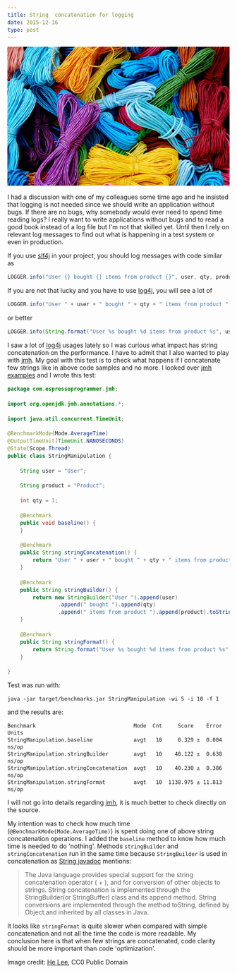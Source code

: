```yaml
---
title: String  concatenation for logging
date: 2015-12-16
type: post
---
```


![Featured imaged][featured-image]

I had a discussion with one of my colleagues some time ago and he insisted that logging is not needed since we should write an application without bugs. If there are no bugs, why somebody would ever need to spend time reading logs? I really want to write applications without bugs and to read a good book instead of a log file but I'm not that skilled yet. Until then I rely on relevant log messages to find out what is happening in a test system or even in production.

If you use [slf4j][slf4j] in your project, you should log messages with code similar as

```java
LOGGER.info("User {} bought {} items from product {}", user, qty, product);
```

If you are not that lucky and you have to use [log4j][log4j], you will see a lot of

```java
LOGGER.info("User " + user + " bought " + qty + " items from product " + product);
```

or better

```java
LOGGER.info(String.format("User %s bought %d items from product %s", user, qty, product));
```

I saw a lot of [log4j][log4j] usages lately so I was curious what impact has string concatenation on the performance. I have to admit that I also wanted to play with [jmh][jmh]. My goal with this test is to check what happens if I concatenate few strings like in above code samples and no more. I looked over [jmh examples][jmh-examples] and I wrote this test:

```java
package com.espressoprogrammer.jmh;

import org.openjdk.jmh.annotations.*;

import java.util.concurrent.TimeUnit;

@BenchmarkMode(Mode.AverageTime)
@OutputTimeUnit(TimeUnit.NANOSECONDS)
@State(Scope.Thread)
public class StringManipulation {

    String user = "User";

    String product = "Product";

    int qty = 1;

    @Benchmark
    public void baseline() {
    }

    @Benchmark
    public String stringConcatenation() {
        return "User " + user + " bought " + qty + " items from product " + product;
    }

    @Benchmark
    public String stringBuilder() {
        return new StringBuilder("User ").append(user)
                .append(" bought ").append(qty)
                .append(" items from product ").append(product).toString();
    }

    @Benchmark
    public String stringFormat() {
        return String.format("User %s bought %d items from product %s", user, qty, product);
    }

}
```

Test was run with:

```
java -jar target/benchmarks.jar StringManipulation -wi 5 -i 10 -f 1
```

and the results are:

```
Benchmark                               Mode  Cnt     Score    Error  Units
StringManipulation.baseline             avgt   10     0.329 ±  0.004  ns/op
StringManipulation.stringBuilder        avgt   10    40.122 ±  0.638  ns/op
StringManipulation.stringConcatenation  avgt   10    40.230 ±  0.386  ns/op
StringManipulation.stringFormat         avgt   10  1138.975 ± 11.813  ns/op
```

I will not go into details regarding [jmh][jmh], it is much better to check directly on the source.

My intention was to check how much time (`@BenchmarkMode(Mode.AverageTime)`) is spent doing one of above string concatenation operations.
I added the `baseline` method to know how much time is needed to do 'nothing'. Methods `stringBuilder` and `stringConcatenation` run in the same time because `StringBuilder` is used in concatenation as [String javadoc][string-javadoc] mentions:

> The Java language provides special support for the string concatenation operator ( + ), and for conversion of other objects to strings. String concatenation is implemented through the StringBuilder(or StringBuffer) class and its append method. String conversions are implemented through the method toString, defined by Object and inherited by all classes in Java.

It looks like `stringFormat` is quite slower when compared with simple concatenation and not all the time the code is more readable. My conclusion here is that when few strings are concatenated, code clarity should be more important than code 'optimization'.

Image credit: [He Lee][helee54-pixabay], CC0 Public Domain

[featured-image]: strings.jpg
[log4j]: https://logging.apache.org/log4j/1.2/ "Apache log4j™ 1.2"
[slf4j]: http://www.slf4j.org/ "Simple Logging Facade for Java (SLF4J)"
[jmh]: http://openjdk.java.net/projects/code-tools/jmh/ "JMH is a Java harness for building, running, and analysing nano/micro/milli/macro benchmarks written in Java and other languages targetting the JVM."
[jmh-examples]: http://hg.openjdk.java.net/code-tools/jmh/file/tip/jmh-samples/src/main/java/org/openjdk/jmh/samples/
[string-javadoc]: https://docs.oracle.com/javase/8/docs/api/java/lang/String.html "Class String"
[helee54-pixabay]: https://pixabay.com/en/users/helee54-28218/
